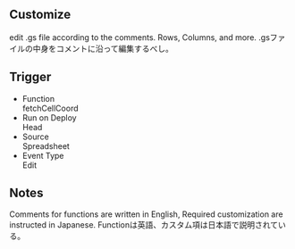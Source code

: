 ## Customize
edit .gs file according to the comments. Rows, Columns, and more.
.gsファイルの中身をコメントに沿って編集するべし。

## Trigger
* Function<br>
    fetchCellCoord
* Run on Deploy<br>
    Head
* Source<br>
    Spreadsheet
* Event Type<br>
    Edit
## Notes
Comments for functions are written in English, Required customization are instructed in Japanese.
Functionは英語、カスタム項は日本語で説明されている。
